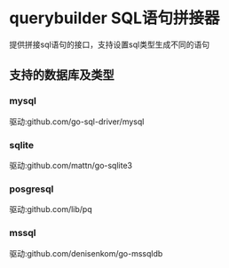 # querybuilder SQL语句拼接器

提供拼接sql语句的接口，支持设置sql类型生成不同的语句

## 支持的数据库及类型
### mysql
驱动:github.com/go-sql-driver/mysql

### sqlite
驱动:github.com/mattn/go-sqlite3

### posgresql
驱动:github.com/lib/pq

### mssql
驱动:github.com/denisenkom/go-mssqldb

